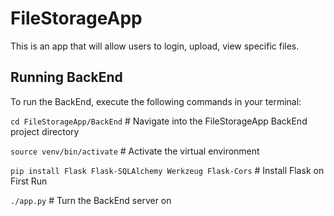 # FileStorageApp

This is an app that will allow users to login, upload, view specific files.

## Running BackEnd

To run the BackEnd, execute the following commands in your terminal:

`cd FileStorageApp/BackEnd` # Navigate into the FileStorageApp BackEnd project directory

`source venv/bin/activate` # Activate the virtual environment

`pip install Flask Flask-SQLAlchemy Werkzeug Flask-Cors` # Install Flask on First Run

`./app.py` # Turn the BackEnd server on
